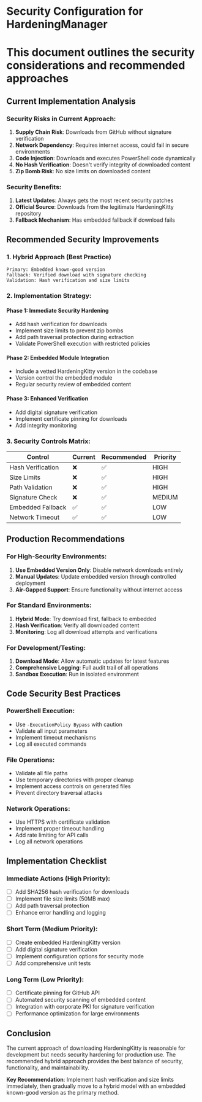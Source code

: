 # Security Configuration for HardeningManager
# This document outlines the security considerations and recommended approaches

## Current Implementation Analysis

### Security Risks in Current Approach:
1. **Supply Chain Risk**: Downloads from GitHub without signature verification
2. **Network Dependency**: Requires internet access, could fail in secure environments  
3. **Code Injection**: Downloads and executes PowerShell code dynamically
4. **No Hash Verification**: Doesn't verify integrity of downloaded content
5. **Zip Bomb Risk**: No size limits on downloaded content

### Security Benefits:
1. **Latest Updates**: Always gets the most recent security patches
2. **Official Source**: Downloads from the legitimate HardeningKitty repository
3. **Fallback Mechanism**: Has embedded fallback if download fails

## Recommended Security Improvements

### 1. Hybrid Approach (Best Practice)
```
Primary: Embedded known-good version
Fallback: Verified download with signature checking
Validation: Hash verification and size limits
```

### 2. Implementation Strategy:

#### Phase 1: Immediate Security Hardening
- Add hash verification for downloads
- Implement size limits to prevent zip bombs  
- Add path traversal protection during extraction
- Validate PowerShell execution with restricted policies

#### Phase 2: Embedded Module Integration
- Include a vetted HardeningKitty version in the codebase
- Version control the embedded module
- Regular security review of embedded content

#### Phase 3: Enhanced Verification
- Add digital signature verification
- Implement certificate pinning for downloads
- Add integrity monitoring

### 3. Security Controls Matrix:

| Control | Current | Recommended | Priority |
|---------|---------|-------------|----------|
| Hash Verification | ❌ | ✅ | HIGH |
| Size Limits | ❌ | ✅ | HIGH |
| Path Validation | ❌ | ✅ | HIGH |
| Signature Check | ❌ | ✅ | MEDIUM |
| Embedded Fallback | ✅ | ✅ | LOW |
| Network Timeout | ✅ | ✅ | LOW |

## Production Recommendations

### For High-Security Environments:
1. **Use Embedded Version Only**: Disable network downloads entirely
2. **Manual Updates**: Update embedded version through controlled deployment
3. **Air-Gapped Support**: Ensure functionality without internet access

### For Standard Environments:
1. **Hybrid Mode**: Try download first, fallback to embedded
2. **Hash Verification**: Verify all downloaded content
3. **Monitoring**: Log all download attempts and verifications

### For Development/Testing:
1. **Download Mode**: Allow automatic updates for latest features
2. **Comprehensive Logging**: Full audit trail of all operations
3. **Sandbox Execution**: Run in isolated environment

## Code Security Best Practices

### PowerShell Execution:
- Use `-ExecutionPolicy Bypass` with caution
- Validate all input parameters
- Implement timeout mechanisms
- Log all executed commands

### File Operations:
- Validate all file paths
- Use temporary directories with proper cleanup
- Implement access controls on generated files
- Prevent directory traversal attacks

### Network Operations:
- Use HTTPS with certificate validation
- Implement proper timeout handling
- Add rate limiting for API calls
- Log all network operations

## Implementation Checklist

### Immediate Actions (High Priority):
- [ ] Add SHA256 hash verification for downloads
- [ ] Implement file size limits (50MB max)
- [ ] Add path traversal protection
- [ ] Enhance error handling and logging

### Short Term (Medium Priority):
- [ ] Create embedded HardeningKitty version
- [ ] Add digital signature verification
- [ ] Implement configuration options for security mode
- [ ] Add comprehensive unit tests

### Long Term (Low Priority):
- [ ] Certificate pinning for GitHub API
- [ ] Automated security scanning of embedded content
- [ ] Integration with corporate PKI for signature verification
- [ ] Performance optimization for large environments

## Conclusion

The current approach of downloading HardeningKitty is reasonable for development but needs security hardening for production use. The recommended hybrid approach provides the best balance of security, functionality, and maintainability.

**Key Recommendation**: Implement hash verification and size limits immediately, then gradually move to a hybrid model with an embedded known-good version as the primary method.
